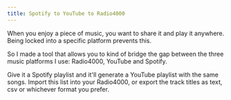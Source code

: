 ```yaml
---
title: Spotify to YouTube to Radio4000
---
```


When you enjoy a piece of music, you want to share it and play it anywhere. Being locked into a specific platform prevents this.

So I made a tool that allows you to kind of bridge the gap between the three music platforms I use: Radio4000, YouTube and Spotify.

Give it a Spotify playlist and it'll generate a YouTube playlist with the same songs. Import this list into your Radio4000, or export the track titles as text, csv or whichever format you prefer.
